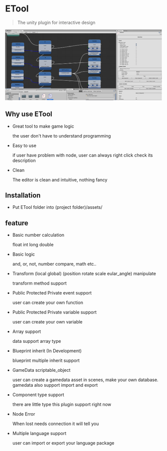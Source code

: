 # ETool

> The unity plugin for interactive design

![image](Image/Preview.PNG)

## Why use ETool

- Great tool to make game logic <br />
  <p>the user don't have to understand programming</p>

- Easy to use <br />
  <p>if user have problem with node, user can always right click check its description</p>

- Clean <br />
  <p>The editor is clean and intuitive, nothing fancy</p>

## Installation
- Put ETool folder into (project folder)/assets/
## feature

- Basic number calculation <br />
  <p>float int long double</p>

- Basic logic <br />
  <p>and, or, not, number compare, math etc.. </p>

- Transform (local global) (position rotate scale eular_angle) manipulate <br />
  <p> transform method support</p>

- Public Protected Private event support <br />
  <p> user can create your own function</p>

- Public Protected Private variable support <br />
  <p> user can create your own variable</p>

- Array support <br />
  <p> data support array type</p>

- Blueprint inherit (In Development) <br />
  <p> blueprint multiple inherit support</p>

- GameData scriptable_object <br />
  <p> user can create a gamedata asset in scenes, make your own database. gamedata also support import and export</p>

- Component type support <br />
  <p> there are little type this plugin support right now</p>

- Node Error <br />
  <p> When lost needs connection it will tell you</p>

- Multiple language support <br />
  <p> user can import or export your language package</p>
